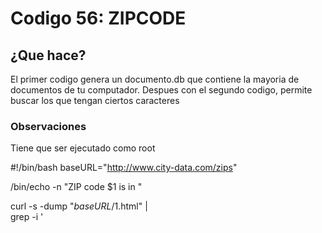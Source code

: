 # Codigo 56: ZIPCODE

## ¿Que hace?
El primer codigo genera un documento.db que contiene la mayoria de documentos de tu computador. Despues con el segundo codigo, permite buscar los que tengan ciertos caracteres

### **Observaciones**
Tiene que ser ejecutado como root

#!/bin/bash
baseURL="http://www.city-data.com/zips"

/bin/echo -n "ZIP code $1 is in "

curl -s -dump "$baseURL/$1.html" | \
   grep -i '<title>' | \
   cut -d\( -f2 | cut -d\) -f1

exit 0
   
   ### **Resultados**

![](https://github.com/SPM-UPVictoria/test-git-itsHaydo/blob/main/capturas/capturas/11.png)
